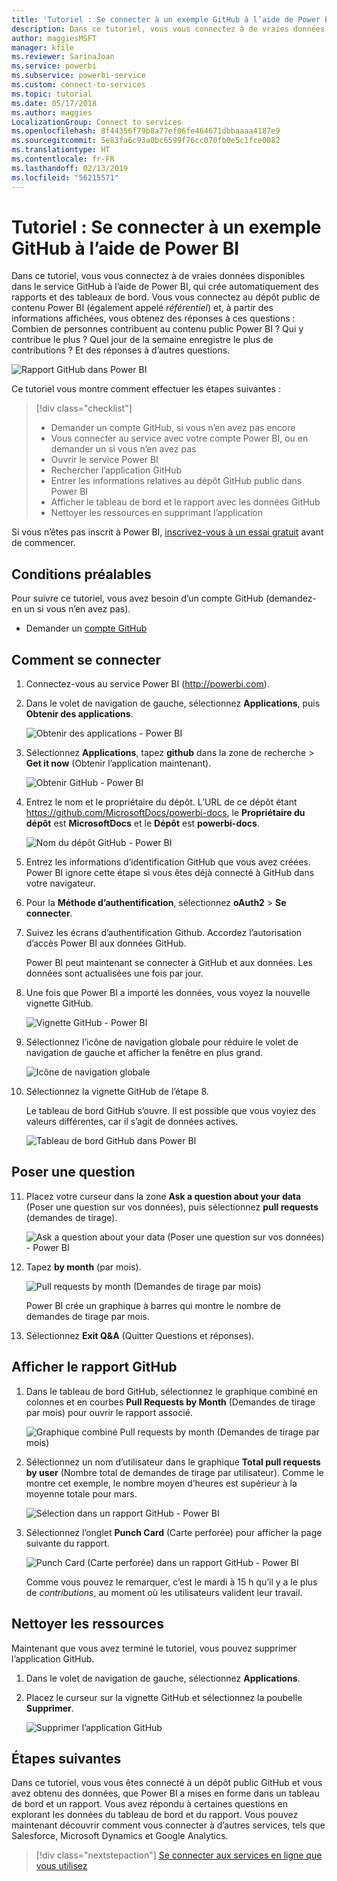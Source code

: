 ```yaml
---
title: 'Tutoriel : Se connecter à un exemple GitHub à l’aide de Power BI'
description: Dans ce tutoriel, vous vous connectez à de vraies données disponibles dans le service GitHub à l’aide de Power BI, qui crée automatiquement des rapports et des tableaux de bord.
author: maggiesMSFT
manager: kfile
ms.reviewer: SarinaJoan
ms.service: powerbi
ms.subservice: powerbi-service
ms.custom: connect-to-services
ms.topic: tutorial
ms.date: 05/17/2018
ms.author: maggies
LocalizationGroup: Connect to services
ms.openlocfilehash: 8f44356f79b8a77ef06fe464671dbbaaaa4187e9
ms.sourcegitcommit: 5e83fa6c93a0bc6599f76cc070fb0e5c1fce0082
ms.translationtype: HT
ms.contentlocale: fr-FR
ms.lasthandoff: 02/13/2019
ms.locfileid: "56215571"
---
```

# <a name="tutorial-connect-to-a-github-sample-with-power-bi"></a>Tutoriel : Se connecter à un exemple GitHub à l’aide de Power BI
Dans ce tutoriel, vous vous connectez à de vraies données disponibles dans le service GitHub à l’aide de Power BI, qui crée automatiquement des rapports et des tableaux de bord. Vous vous connectez au dépôt public de contenu Power BI (également appelé *référentiel*) et, à partir des informations affichées, vous obtenez des réponses à ces questions : Combien de personnes contribuent au contenu public Power BI ? Qui y contribue le plus ? Quel jour de la semaine enregistre le plus de contributions ? Et des réponses à d’autres questions. 

![Rapport GitHub dans Power BI](media/service-tutorial-connect-to-github/power-bi-github-app-tutorial-punch-card.png)

Ce tutoriel vous montre comment effectuer les étapes suivantes :

> [!div class="checklist"]
> * Demander un compte GitHub, si vous n’en avez pas encore 
> * Vous connecter au service avec votre compte Power BI, ou en demander un si vous n’en avez pas
> * Ouvrir le service Power BI
> * Rechercher l’application GitHub
> * Entrer les informations relatives au dépôt GitHub public dans Power BI
> * Afficher le tableau de bord et le rapport avec les données GitHub
> * Nettoyer les ressources en supprimant l’application

Si vous n’êtes pas inscrit à Power BI, [inscrivez-vous à un essai gratuit](https://app.powerbi.com/signupredirect?pbi_source=web) avant de commencer.

## <a name="prerequisites"></a>Conditions préalables

Pour suivre ce tutoriel, vous avez besoin d’un compte GitHub (demandez-en un si vous n’en avez pas). 

- Demander un [compte GitHub](https://docs.microsoft.com/contribute/get-started-setup-github)


## <a name="how-to-connect"></a>Comment se connecter
1. Connectez-vous au service Power BI (http://powerbi.com). 
2. Dans le volet de navigation de gauche, sélectionnez **Applications**, puis **Obtenir des applications**.
   
   ![Obtenir des applications - Power BI](media/service-tutorial-connect-to-github/power-bi-github-app-tutorial.png) 

3. Sélectionnez **Applications**, tapez **github** dans la zone de recherche > **Get it now** (Obtenir l’application maintenant).
   
   ![Obtenir GitHub - Power BI](media/service-tutorial-connect-to-github/power-bi-github-app-tutorial-get-it-now.png) 

4. Entrez le nom et le propriétaire du dépôt. L’URL de ce dépôt étant https://github.com/MicrosoftDocs/powerbi-docs, le **Propriétaire du dépôt** est **MicrosoftDocs** et le **Dépôt** est **powerbi-docs**. 
   
    ![Nom du dépôt GitHub - Power BI](media/service-tutorial-connect-to-github/power-bi-github-app-tutorial-repo-name.png)

5. Entrez les informations d’identification GitHub que vous avez créées. Power BI ignore cette étape si vous êtes déjà connecté à GitHub dans votre navigateur. 

6. Pour la **Méthode d’authentification**, sélectionnez **oAuth2** \> **Se connecter**.

7. Suivez les écrans d’authentification Github. Accordez l’autorisation d’accès Power BI aux données GitHub.
   
   Power BI peut maintenant se connecter à GitHub et aux données.  Les données sont actualisées une fois par jour.

8. Une fois que Power BI a importé les données, vous voyez la nouvelle vignette GitHub. 
 
   ![Vignette GitHub - Power BI](media/service-tutorial-connect-to-github/power-bi-github-app-tutorial-tile.png) 

8. Sélectionnez l’icône de navigation globale pour réduire le volet de navigation de gauche et afficher la fenêtre en plus grand.

    ![Icône de navigation globale](media/service-tutorial-connect-to-github/power-bi-global-navigation-icon.png)

10. Sélectionnez la vignette GitHub de l’étape 8. 
    
    Le tableau de bord GitHub s’ouvre. Il est possible que vous voyiez des valeurs différentes, car il s’agit de données actives.

    ![Tableau de bord GitHub dans Power BI](media/service-tutorial-connect-to-github/power-bi-github-app-tutorial-dashboard.png)

    

## <a name="ask-a-question"></a>Poser une question

11. Placez votre curseur dans la zone **Ask a question about your data** (Poser une question sur vos données), puis sélectionnez **pull requests** (demandes de tirage). 

    ![Ask a question about your data (Poser une question sur vos données) - Power BI](media/service-tutorial-connect-to-github/power-bi-github-app-tutorial-ask-question.png)

12. Tapez **by month** (par mois).
 
    ![Pull requests by month (Demandes de tirage par mois)](media/service-tutorial-connect-to-github/power-bi-github-app-tutorial-ask-question-by-month.png)

     Power BI crée un graphique à barres qui montre le nombre de demandes de tirage par mois.

13. Sélectionnez **Exit Q&A** (Quitter Questions et réponses).

## <a name="view-the-github-report"></a>Afficher le rapport GitHub 

1. Dans le tableau de bord GitHub, sélectionnez le graphique combiné en colonnes et en courbes **Pull Requests by Month** (Demandes de tirage par mois) pour ouvrir le rapport associé.

    ![Graphique combiné Pull requests by month (Demandes de tirage par mois)](media/service-tutorial-connect-to-github/power-bi-github-app-tutorial-pull-requests-combo-chart.png)

2. Sélectionnez un nom d’utilisateur dans le graphique **Total pull requests by user** (Nombre total de demandes de tirage par utilisateur). Comme le montre cet exemple, le nombre moyen d’heures est supérieur à la moyenne totale pour mars.

    ![Sélection dans un rapport GitHub - Power BI](media/service-tutorial-connect-to-github/power-bi-github-app-tutorial-report-highlight.png)

3. Sélectionnez l’onglet **Punch Card** (Carte perforée) pour afficher la page suivante du rapport. 
 
    ![Punch Card (Carte perforée) dans un rapport GitHub - Power BI](media/service-tutorial-connect-to-github/power-bi-github-app-tutorial-tues-3pm.png)

    Comme vous pouvez le remarquer, c’est le mardi à 15 h qu’il y a le plus de *contributions*, au moment où les utilisateurs valident leur travail.

## <a name="clean-up-resources"></a>Nettoyer les ressources

Maintenant que vous avez terminé le tutoriel, vous pouvez supprimer l’application GitHub. 

1. Dans le volet de navigation de gauche, sélectionnez **Applications**.
2. Placez le curseur sur la vignette GitHub et sélectionnez la poubelle **Supprimer**.

    ![Supprimer l’application GitHub](media/service-tutorial-connect-to-github/power-bi-github-app-tutorial-delete.png)

## <a name="next-steps"></a>Étapes suivantes

Dans ce tutoriel, vous vous êtes connecté à un dépôt public GitHub et vous avez obtenu des données, que Power BI a mises en forme dans un tableau de bord et un rapport. Vous avez répondu à certaines questions en explorant les données du tableau de bord et du rapport. Vous pouvez maintenant découvrir comment vous connecter à d’autres services, tels que Salesforce, Microsoft Dynamics et Google Analytics. 
 
> [!div class="nextstepaction"]
> [Se connecter aux services en ligne que vous utilisez](service-connect-to-services.md)



